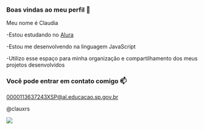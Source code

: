 ### Boas vindas ao meu perfil 🖤

Meu nome é Claudia

-Estou estudando no [Alura](httsps://www.Alura.com.br)

-Estou me desenvolvendo na linguagem JavaScript

-Utilizo esse espaço para minha organização e compartilhamento dos meus projetos desenvolvidos

### Você pode entrar em contato comigo 📫

0000113637243XSP@al.educacao.sp.gov.br

@clauxrs

![](https://media1.tenor.com/m/yDxgngEEeY0AAAAC/barbie-pink.gif)
